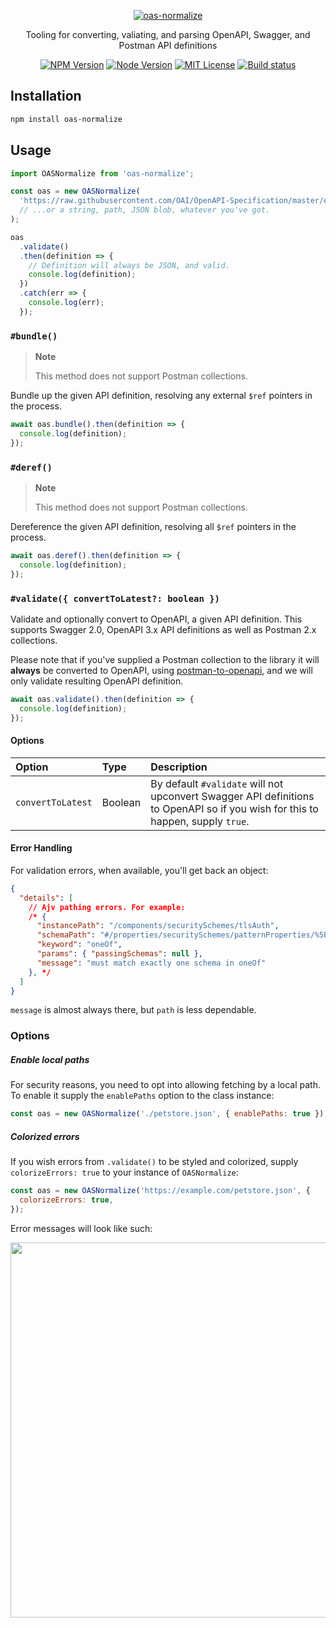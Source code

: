 <p align="center">
  <a href="https://npm.im/oas-normalize">
    <img src="https://user-images.githubusercontent.com/33762/200434622-23946869-1965-46f8-8deb-f284b8d0b92c.png" alt="oas-normalize" />
  </a>
</p>

<p align="center">
  Tooling for converting, valiating, and parsing OpenAPI, Swagger, and Postman API definitions
</p>

<p align="center">
  <a href="https://npm.im/oas-normalize"><img src="https://img.shields.io/npm/v/oas-normalize.svg?style=for-the-badge" alt="NPM Version"></a>
  <a href="https://npm.im/oas-normalize"><img src="https://img.shields.io/node/v/oas-normalize.svg?style=for-the-badge" alt="Node Version"></a>
  <a href="https://npm.im/oas-normalize"><img src="https://img.shields.io/npm/l/oas-normalize.svg?style=for-the-badge" alt="MIT License"></a>
  <a href="https://github.com/readmeio/oas-normalize"><img src="https://img.shields.io/github/workflow/status/readmeio/oas-normalize/CI.svg?style=for-the-badge" alt="Build status"></a>
</p>

## Installation

```bash
npm install oas-normalize
```

## Usage

```javascript
import OASNormalize from 'oas-normalize';

const oas = new OASNormalize(
  'https://raw.githubusercontent.com/OAI/OpenAPI-Specification/master/examples/v3.0/petstore-expanded.yaml'
  // ...or a string, path, JSON blob, whatever you've got.
);

oas
  .validate()
  .then(definition => {
    // Definition will always be JSON, and valid.
    console.log(definition);
  })
  .catch(err => {
    console.log(err);
  });
```

### `#bundle()`

> **Note**
>
> This method does not support Postman collections.

Bundle up the given API definition, resolving any external `$ref` pointers in the process.

```js
await oas.bundle().then(definition => {
  console.log(definition);
});
```

### `#deref()`

> **Note**
>
> This method does not support Postman collections.

Dereference the given API definition, resolving all `$ref` pointers in the process.

```js
await oas.deref().then(definition => {
  console.log(definition);
});
```

### `#validate({ convertToLatest?: boolean })`

Validate and optionally convert to OpenAPI, a given API definition. This supports Swagger 2.0, OpenAPI 3.x API definitions as well as Postman 2.x collections.

Please note that if you've supplied a Postman collection to the library it will **always** be converted to OpenAPI, using [postman-to-openapi](https://github.com/joolfe/postman-to-openapi), and we will only validate resulting OpenAPI definition.

```js
await oas.validate().then(definition => {
  console.log(definition);
});
```

#### Options

<!-- prettier-ignore-start -->
| Option | Type | Description |
| :--- | :--- | :--- |
| `convertToLatest` | Boolean | By default `#validate` will not upconvert Swagger API definitions to OpenAPI so if you wish for this to happen, supply `true`. |
<!-- prettier-ignore-end -->

#### Error Handling

For validation errors, when available, you'll get back an object:

```json
{
  "details": [
    // Ajv pathing errors. For example:
    /* {
      "instancePath": "/components/securitySchemes/tlsAuth",
      "schemaPath": "#/properties/securitySchemes/patternProperties/%5E%5Ba-zA-Z0-9%5C.%5C-_%5D%2B%24/oneOf",
      "keyword": "oneOf",
      "params": { "passingSchemas": null },
      "message": "must match exactly one schema in oneOf"
    }, */
  ]
}
```

`message` is almost always there, but `path` is less dependable.

### Options

##### Enable local paths

For security reasons, you need to opt into allowing fetching by a local path. To enable it supply the `enablePaths` option to the class instance:

```js
const oas = new OASNormalize('./petstore.json', { enablePaths: true });
```

##### Colorized errors

If you wish errors from `.validate()` to be styled and colorized, supply `colorizeErrors: true` to your instance of `OASNormalize`:

```js
const oas = new OASNormalize('https://example.com/petstore.json', {
  colorizeErrors: true,
});
```

Error messages will look like such:

<img src="https://user-images.githubusercontent.com/33762/137796648-7e1157c2-cee4-466e-9129-dd2a743dd163.png" width="600" />

